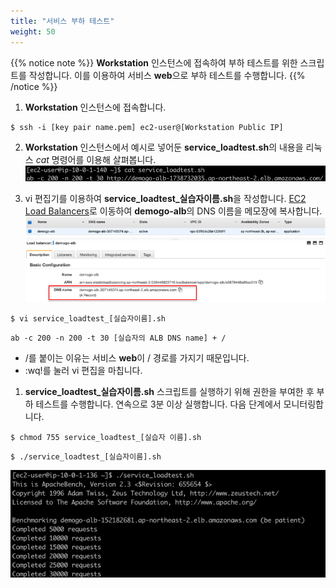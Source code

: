 ```yaml
---
title: "서비스 부하 테스트"
weight: 50
---
```


{{% notice note %}}
**Workstation** 인스턴스에 접속하여 부하 테스트를 위한 스크립트를 작성합니다. 이를 이용하여 서비스 **web**으로 부하 테스트를 수행합니다. 
{{% /notice %}}

1. **Workstation** 인스턴스에 접속합니다.
~~~
$ ssh -i [key pair name.pem] ec2-user@[Workstation Public IP]
~~~

2. **Workstation** 인스턴스에서 예시로 넣어둔 **service_loadtest.sh**의 내용을 리눅스 *cat* 명령어를 이용해 살펴봅니다.
![LoadTestScript](../../../../static/images/autoscale/service_load_test_script.png)


3. vi 편집기를 이용하여 **service_loadtest_실습자이름.sh**을 작성합니다. [EC2 Load Balancers](https://ap-northeast-2.console.aws.amazon.com/ec2/v2/home?region=ap-northeast-2#LoadBalancers:sort=loadBalancerName)로 이동하여 **demogo-alb**의 DNS 이름을 메모장에 복사합니다. 
![CopyALBDNS](../../../../static/images/autoscale/copy_alb_dns.png)

~~~
$ vi service_loadtest_[실습자이름].sh
~~~

~~~
ab -c 200 -n 200 -t 30 [실습자의 ALB DNS name] + / 
~~~

* /를 붙이는 이유는 서비스 **web**이 / 경로를 가지기 때문입니다.
* :wq!를 눌러 vi 편집을 마칩니다.

1. **service_loadtest_실습자이름.sh** 스크립트를 실행하기 위해 권한을 부여한 후 부하 테스트를 수행합니다. 연속으로 3분 이상 실행합니다. 다음 단계에서 모니터링합니다. 

~~~
$ chmod 755 service_loadtest_[실습자 이름].sh
~~~

~~~
$ ./service_loadtest_[실습자이름].sh
~~~
![PerformLoadTest](../../../../static/images/autoscale/perform_service_load_test.png)